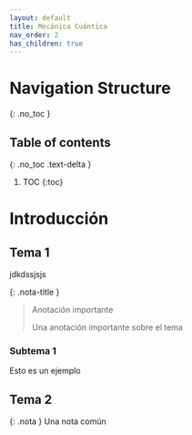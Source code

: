 ```yaml
---
layout: default
title: Mecánica Cuántica
nav_order: 2
has_children: true
---
```


# Navigation Structure
{: .no_toc }

## Table of contents
{: .no_toc .text-delta }

1. TOC
{:toc}

# Introducción

## Tema 1
jdkdssjsjs

{: .nota-title }
> Anotación importante
>
> Una anotación importante sobre el tema

### Subtema 1
Esto es un ejemplo

## Tema 2

{: .nota }
Una nota común

